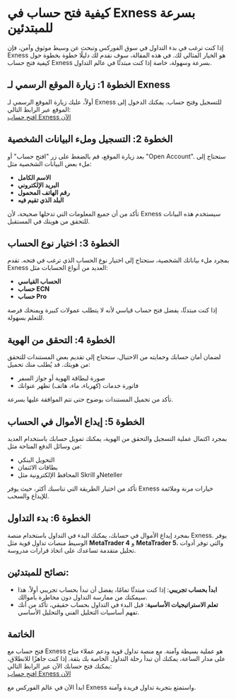 # **كيفية فتح حساب في Exness بسرعة للمبتدئين**

إذا كنت ترغب في بدء التداول في سوق الفوركس وتبحث عن وسيط موثوق وآمن، فإن Exness هو الخيار المثالي لك. في هذه المقالة، سوف نقدم لك دليلًا خطوة بخطوة حول كيفية فتح حساب Exness بسرعة وسهولة، خاصة إذا كنت مبتدئًا في عالم التداول.

## **الخطوة 1: زيارة الموقع الرسمي لـ Exness**

أولاً، عليك زيارة الموقع الرسمي لـ Exness للتسجيل وفتح حساب. يمكنك الدخول إلى الموقع عبر الرابط التالي:  
[افتح حساب Exness الآن](https://one.exnesstrack.org/boarding/sign-up/a/english23)

## **الخطوة 2: التسجيل وملء البيانات الشخصية**

بعد زيارة الموقع، قم بالضغط على زر "افتح حساب" أو "Open Account". ستحتاج إلى ملء بعض البيانات الشخصية مثل:
- **الاسم الكامل**  
- **البريد الإلكتروني**  
- **رقم الهاتف المحمول**  
- **البلد الذي تقيم فيه**  

تأكد من أن جميع المعلومات التي تدخلها صحيحة، لأن Exness سيستخدم هذه البيانات للتحقق من هويتك في المستقبل.

## **الخطوة 3: اختيار نوع الحساب**

بمجرد ملء بياناتك الشخصية، ستحتاج إلى اختيار نوع الحساب الذي ترغب في فتحه. تقدم Exness العديد من أنواع الحسابات مثل:
- **الحساب القياسي**  
- **حساب ECN**  
- **حساب Pro**  

إذا كنت مبتدئًا، يفضل فتح حساب قياسي لأنه لا يتطلب عمولات كبيرة ويمنحك فرصة للتعلم بسهولة.

## **الخطوة 4: التحقق من الهوية**

لضمان أمان حسابك وحمايته من الاحتيال، ستحتاج إلى تقديم بعض المستندات للتحقق من هويتك. قد يُطلب منك تحميل:
- صورة لبطاقة الهوية أو جواز السفر  
- فاتورة خدمات (كهرباء، ماء، هاتف) تظهر عنوانك

تأكد من تحميل المستندات بوضوح حتى تتم الموافقة عليها بسرعة.

## **الخطوة 5: إيداع الأموال في الحساب**

بمجرد اكتمال عملية التسجيل والتحقق من الهوية، يمكنك تمويل حسابك باستخدام العديد من وسائل الدفع المتاحة مثل:
- التحويل البنكي
- بطاقات الائتمان
- المحافظ الإلكترونية مثل Skrill وNeteller

تأكد من اختيار الطريقة التي تناسبك أكثر، حيث يوفر Exness خيارات مرنة وملائمة للإيداع والسحب.

## **الخطوة 6: بدء التداول**

بمجرد إيداع الأموال في حسابك، يمكنك البدء في التداول باستخدام منصة Exness. يوفر الوسيط منصات تداول قوية مثل **MetaTrader 4** و **MetaTrader 5**، والتي توفر أدوات تحليل متقدمة تساعدك على اتخاذ قرارات مدروسة.

## **نصائح للمبتدئين:**
- **ابدأ بحساب تجريبي**: إذا كنت مبتدئًا تمامًا، يفضل أن تبدأ بحساب تجريبي أولاً. هذا سيمكنك من ممارسة التداول دون مخاطرة بأموالك.
- **تعلم الاستراتيجيات الأساسية**: قبل البدء في التداول بحساب حقيقي، تأكد من أنك تفهم أساسيات التحليل الفني والتحليل الأساسي.

## **الخاتمة**

فتح حساب مع Exness هو عملية بسيطة وآمنة. مع منصة تداول قوية ودعم عملاء متاح على مدار الساعة، يمكنك أن تبدأ رحلة التداول الخاصة بك بثقة. إذا كنت جاهزًا للانطلاق، يمكنك فتح حسابك الآن عبر الرابط التالي:  
[افتح حساب Exness الآن](https://one.exnesstrack.org/boarding/sign-up/a/english23)

ابدأ الآن في عالم الفوركس مع Exness واستمتع بتجربة تداول فريدة وآمنة.
